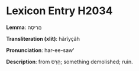 # Lexicon Entry H2034

**Lemma**: הֲרִיסָה

**Transliteration (xlit)**: hărîyçâh

**Pronunciation**: har-ee-saw'

**Description**:
from הָרַס; something demolished; ruin.
